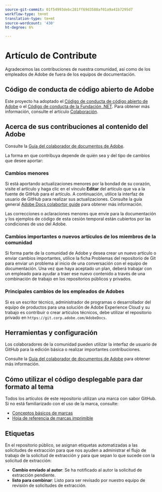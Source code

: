 ```yaml
---
source-git-commit: 01f54993debc281ff69d3588af01a9a41b7295d7
workflow-type: tm+mt
translation-type: tm+mt
source-wordcount: '430'
ht-degree: 6%

---
```

# Artículo de Contribute

Agradecemos las contribuciones de nuestra comunidad, así como de los empleados de Adobe de fuera de los equipos de documentación.

## Código de conducta de código abierto de Adobe

Este proyecto ha adoptado el [Código de conducta de código abierto de Adobe](code-of-conduct.md) o el [Código de conducta de la Fundación .NET](https://dotnetfoundation.org/code-of-conduct). Para obtener más información, consulte el artículo [Colaboración](contributing.md).

## Acerca de sus contribuciones al contenido del Adobe

Consulte la [Guía del colaborador de documentos de Adobe](https://docs.adobe.com/content/help/en/contributor/contributor-guide/introduction.html).

La forma en que contribuya depende de quién sea y del tipo de cambios que desee aportar:

### Cambios menores

Si está aportando actualizaciones menores por la bondad de su corazón, visite el artículo y haga clic en el vínculo **Editar** del artículo que va a la fuente de GitHub para el artículo. A continuación, utilice la interfaz de usuario de GitHub para realizar sus actualizaciones. Consulte la guía general [Adobe Docs colabortor guide](https://docs.adobe.com/content/help/en/contributor/contributor-guide/introduction.html) para obtener más información.

Las correcciones o aclaraciones menores que envíe para la documentación y los ejemplos de código de esta cesión temporal están cubiertos por las condiciones de uso del Adobe.

### Cambios importantes o nuevos artículos de los miembros de la comunidad

Si forma parte de la comunidad de Adobe y desea crear un nuevo artículo o enviar cambios importantes, utilice la ficha Problemas del repositorio de Git para enviar un problema al inicio de una conversación con el equipo de documentación. Una vez que haya aceptado un plan, deberá trabajar con un empleado para ayudar a traer ese nuevo contenido a través de una combinación de trabajo en los repositorios públicos y privados.

<!--
If you submit a pull request with significant changes to documentation and code examples, you'll see a message in the pull request asking you to submit an online contribution license agreement (CLA). We need you to complete the online form before we can review your pull request.
-->

### Principales cambios de los empleados de Adobes

Si es un escritor técnico, administrador de programas o desarrollador del equipo de productos para una solución de Adobe Experience Cloud y su trabajo es contribuir o crear artículos técnicos, debe utilizar el repositorio privado en `https://git.corp.adobe.com/AdobeDocs`.

<!--Employees from other parts of the Adobe world should use the public repo for minor updates.-->

## Herramientas y configuración

Los colaboradores de la comunidad pueden utilizar la interfaz de usuario de GitHub para la edición básica o realizar importantes contribuciones.

Consulte la [Guía del colaborador de documentos de Adobe](https://docs.adobe.com/content/help/en/contributor/contributor-guide/introduction.html) para obtener más información.

## Cómo utilizar el código desplegable para dar formato al tema

Todos los artículos de este repositorio utilizan una marca con sabor GitHub. Si no está familiarizado con el uso de la marca, consulte:

* [Conceptos básicos de marcas](https://help.github.com/articles/getting-started-with-writing-and-formatting-on-github/)
* [Hoja de referencia de marcas imprimible](https://guides.github.com/pdfs/markdown-cheatsheet-online.pdf)

## Etiquetas

En el repositorio público, se asignan etiquetas automatizadas a las solicitudes de extracción para que nos ayuden a administrar el flujo de trabajo de la solicitud de extracción y para que sepan lo que sucede con la solicitud de extracción:

* **Cambio enviado al autor**: Se ha notificado al autor la solicitud de extracción pendiente.
* **listo para combinar**: Listo para ser revisado por nuestro equipo de revisión de solicitudes de extracción.
